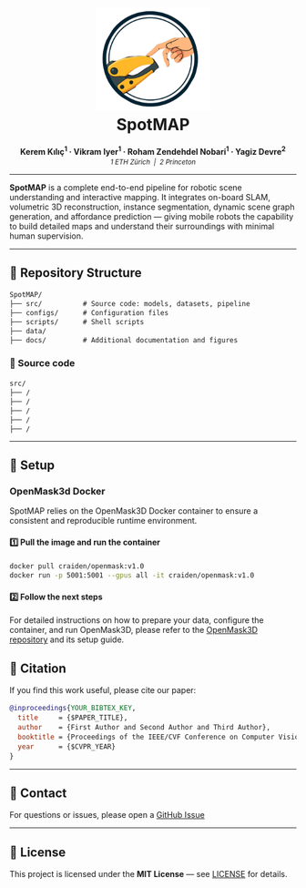 <h1 align="center">
  <img src="docs/images/spotmap_logo.png" alt="SpotMAP Logo" width="200" /><br>
  SpotMAP
</h1>

<p align="center">
  <strong>Kerem Kılıç<sup>1</sup> · Vikram Iyer<sup>1</sup> · Roham Zendehdel Nobari<sup>1</sup> · Yagiz Devre<sup>2</sup></strong><br>
  <em><small>1 ETH Zürich &nbsp;|&nbsp; 2 Princeton</small></em>
</p>

---

**SpotMAP** is a complete end-to-end pipeline for robotic scene understanding and interactive mapping. It integrates on-board SLAM, volumetric 3D reconstruction, instance segmentation, dynamic scene graph generation, and affordance prediction — giving mobile robots the capability to build detailed maps and understand their surroundings with minimal human supervision.

---


## 📂 Repository Structure

```plaintext
SpotMAP/
├── src/          # Source code: models, datasets, pipeline 
├── configs/      # Configuration files 
├── scripts/      # Shell scripts 
├── data/         
├── docs/         # Additional documentation and figures
```
### 📂 Source code
```plaintext
src/
├── /           
├── /       
├── /      
├── /         
├── /         
```
---

## 🚀 Setup


### OpenMask3d Docker

SpotMAP relies on the OpenMask3D Docker container to ensure a consistent and reproducible runtime environment.

#### 1️⃣ Pull the image and run the container
```bash
docker pull craiden/openmask:v1.0
docker run -p 5001:5001 --gpus all -it craiden/openmask:v1.0
```

#### 2️⃣ Follow the next steps

For detailed instructions on how to prepare your data, configure the container, and run OpenMask3D, please refer to the [OpenMask3D repository](https://github.com/OpenMask3D/openmask3d) and its setup guide.




## 📄 Citation

If you find this work useful, please cite our paper:

```bibtex
@inproceedings{YOUR_BIBTEX_KEY,
  title     = {$PAPER_TITLE},
  author    = {First Author and Second Author and Third Author},
  booktitle = {Proceedings of the IEEE/CVF Conference on Computer Vision and Pattern Recognition (CVPR)},
  year      = {$CVPR_YEAR}
}
```

---

## 📧 Contact

For questions or issues, please open a [GitHub Issue](https://github.com/VikramIyr/SpotMap/issues)

---

## 📜 License

This project is licensed under the **MIT License** — see [LICENSE](LICENSE) for details.